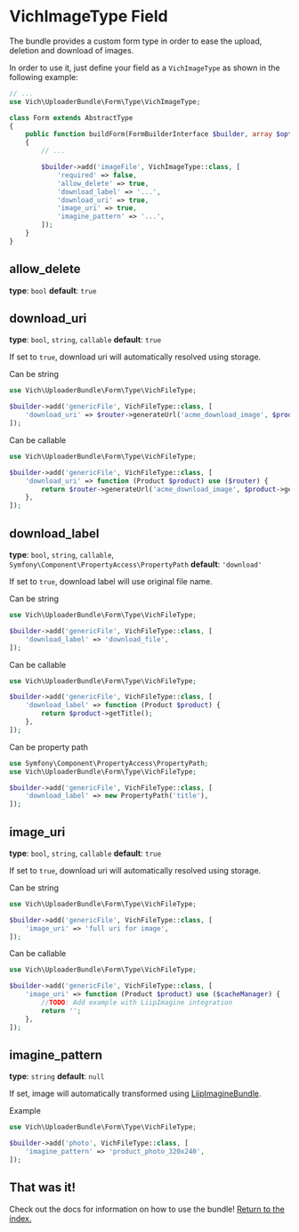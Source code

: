 VichImageType Field
===================

The bundle provides a custom form type in order to ease the upload, deletion and
download of images.

In order to use it, just define your field as a `VichImageType` as shown in the
following example:

```php
// ...
use Vich\UploaderBundle\Form\Type\VichImageType;

class Form extends AbstractType
{
    public function buildForm(FormBuilderInterface $builder, array $options)
    {
        // ...

        $builder->add('imageFile', VichImageType::class, [
            'required' => false,
            'allow_delete' => true,
            'download_label' => '...',
            'download_uri' => true,
            'image_uri' => true,
            'imagine_pattern' => '...',
        ]);
    }
}
```

allow_delete
------------
**type**: `bool` **default**: `true`

download_uri
------------
**type**: `bool`, `string`, `callable` **default**: `true`

If set to `true`, download uri will automatically resolved using storage.

Can be string

```php
use Vich\UploaderBundle\Form\Type\VichFileType;

$builder->add('genericFile', VichFileType::class, [
    'download_uri' => $router->generateUrl('acme_download_image', $product->getId()),
]);

```

Can be callable

```php
use Vich\UploaderBundle\Form\Type\VichFileType;

$builder->add('genericFile', VichFileType::class, [
    'download_uri' => function (Product $product) use ($router) {
        return $router->generateUrl('acme_download_image', $product->getId());
    },
]);

```

download_label
--------------
**type**: `bool`, `string`, `callable`, `Symfony\Component\PropertyAccess\PropertyPath` **default**: `'download'`

If set to `true`, download label will use original file name.

Can be string 
```php
use Vich\UploaderBundle\Form\Type\VichFileType;

$builder->add('genericFile', VichFileType::class, [
    'download_label' => 'download_file',
]);

```

Can be callable

```php
use Vich\UploaderBundle\Form\Type\VichFileType;

$builder->add('genericFile', VichFileType::class, [
    'download_label' => function (Product $product) {
        return $product->getTitle();
    },
]);

```

Can be property path 
```php
use Symfony\Component\PropertyAccess\PropertyPath;
use Vich\UploaderBundle\Form\Type\VichFileType;

$builder->add('genericFile', VichFileType::class, [
    'download_label' => new PropertyPath('title'),
]);

```

image_uri
---------
**type**: `bool`, `string`, `callable` **default**: `true`

If set to `true`, download uri will automatically resolved using storage.

Can be string

```php
use Vich\UploaderBundle\Form\Type\VichFileType;

$builder->add('genericFile', VichFileType::class, [
    'image_uri' => 'full uri for image',
]);

```

Can be callable

```php
use Vich\UploaderBundle\Form\Type\VichFileType;

$builder->add('genericFile', VichFileType::class, [
    'image_uri' => function (Product $product) use ($cacheManager) {
        //TODO: Add example with LiipImagine integration
        return '';
    },
]);

```

imagine_pattern
------------
**type**: `string` **default**: `null`

If set, image will automatically transformed using [LiipImagineBundle](https://github.com/liip/LiipImagineBundle/).

Example

```php
use Vich\UploaderBundle\Form\Type\VichFileType;

$builder->add('photo', VichFileType::class, [
    'imagine_pattern' => 'product_photo_320x240',
]);

```

## That was it!

Check out the docs for information on how to use the bundle! [Return to the
index.](../index.md)

